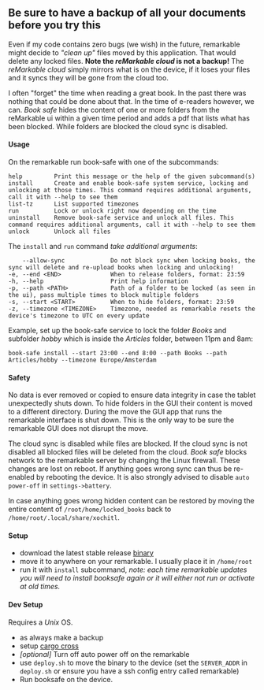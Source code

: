 ## Be sure to have a backup of all your documents before you try this
Even if my code contains zero bugs (we wish) in the future, remarkable might decide to _"clean up"_ files moved by this application. That would delete any locked files. __Note the _reMarkable cloud_ is not a backup!__ The _reMarkable cloud_ simply mirrors what is on the device, if it loses your files and it syncs they will be gone from the cloud too.

I often "forget" the time when reading a great book. In the past there was nothing that could be
done about that. In the time of e-readers however, we can. _Book safe_ hides the content of one or more folders from the reMarkable ui within a given time period and adds a pdf that lists what has been blocked. While folders are blocked the cloud sync is disabled.

#### Usage
On the remarkable run book-safe with one of the subcommands:
```
help         Print this message or the help of the given subcommand(s)
install      Create and enable book-safe system service, locking and unlocking at those times. This command requires additional arguments, call it with --help to see them
list-tz      List supported timezones
run          Lock or unlock right now depending on the time
uninstall    Remove book-safe service and unlock all files. This command requires additional arguments, call it with --help to see them
unlock       Unlock all files
```
The `install` and `run` command _take additional arguments_:
```
    --allow-sync             Do not block sync when locking books, the sync will delete and re-upload books when locking and unlocking!
-e, --end <END>              When to release folders, format: 23:59
-h, --help                   Print help information
-p, --path <PATH>            Path of a folder to be locked (as seen in the ui), pass multiple times to block multiple folders
-s, --start <START>          When to hide folders, format: 23:59
-z, --timezone <TIMEZONE>    Timezone, needed as remarkable resets the device's timezone to UTC on every update
```

Example, set up the book-safe service to lock the folder _Books_ and subfolder _hobby_ which is inside the _Articles_ folder, between 11pm and 8am:
```
book-safe install --start 23:00 --end 8:00 --path Books --path Articles/hobby --timezone Europe/Amsterdam
```

#### Safety
No data is ever removed or copied to ensure data integrity in case the tablet unexpectedly shuts down. To hide folders in the GUI their content is moved to a different directory. During the move the GUI app that runs the remarkable interface is shut down. This is the only way to be sure the remarkable GUI does not disrupt the move.

The cloud sync is disabled while files are blocked. If the cloud sync is not disabled all blocked files will be deleted from the cloud. _Book safe_ blocks network to the remarkable server by changing the Linux firewall. These changes are lost on reboot. If anything goes wrong sync can thus be re-enabled by rebooting the device. It is also strongly advised to disable `auto power-off` in `settings->battery`.

In case anything goes wrong hidden content can be restored by moving the entire content of `/root/home/locked_books` back to `/home/root/.local/share/xochitl`.

#### Setup 
- download the latest stable release [binary](https://github.com/dvdsk/Book-safe/releases)
- move it to anywhere on your remarkable. I usually place it in `/home/root`
- run it with `install` subcommand, _note: each time remarkable updates you will need to install booksafe again or it will either not run or activate at old times._

#### Dev Setup
Requires a _Unix_ OS.

- as always make a backup
- setup [cargo cross](https://github.com/cross-rs/cross)
- _[optional]_ Turn off auto power off on the remarkable
- use `deploy.sh` to move the binary to the device (set the `SERVER_ADDR` in `deploy.sh` or ensure you have a ssh config entry called remarkable)
- Run booksafe on the device. 
